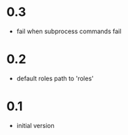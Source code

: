 # 0.3

* fail when subprocess commands fail

# 0.2

* default roles path to 'roles'

# 0.1

* initial version
